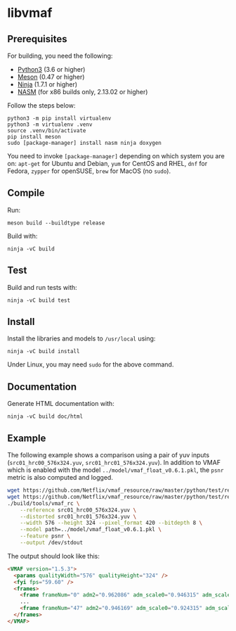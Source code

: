 # libvmaf

## Prerequisites

For building, you need the following:

- [Python3](https://www.python.org/download/releases/3.0/) (3.6 or higher)
- [Meson](https://mesonbuild.com/) (0.47 or higher)
- [Ninja](https://ninja-build.org/) (1.7.1 or higher)
- [NASM](https://www.nasm.us/) (for x86 builds only, 2.13.02 or higher)

Follow the steps below:
```
python3 -m pip install virtualenv
python3 -m virtualenv .venv
source .venv/bin/activate
pip install meson
sudo [package-manager] install nasm ninja doxygen
```
You need to invoke `[package-manager]` depending on which system you are on: `apt-get` for Ubuntu and Debian, `yum` for CentOS and RHEL, `dnf` for Fedora, `zypper` for openSUSE, `brew` for MacOS (no `sudo`).

## Compile

Run:

```
meson build --buildtype release
```

Build with:

```
ninja -vC build
```

## Test

Build and run tests with:

```
ninja -vC build test
```

## Install

Install the libraries and models to `/usr/local` using:

```
ninja -vC build install
```

Under Linux, you may need `sudo` for the above command.

## Documentation

Generate HTML documentation with:

```
ninja -vC build doc/html
```

## Example

The following example shows a comparison using a pair of yuv inputs (`src01_hrc00_576x324.yuv`, `src01_hrc01_576x324.yuv`). In addition to VMAF which is enabled with the model `../model/vmaf_float_v0.6.1.pkl`, the `psnr` metric is also computed and logged.

```sh
wget https://github.com/Netflix/vmaf_resource/raw/master/python/test/resource/yuv/src01_hrc00_576x324.yuv
wget https://github.com/Netflix/vmaf_resource/raw/master/python/test/resource/yuv/src01_hrc01_576x324.yuv
./build/tools/vmaf_rc \
    --reference src01_hrc00_576x324.yuv \
    --distorted src01_hrc01_576x324.yuv \
    --width 576 --height 324 --pixel_format 420 --bitdepth 8 \
    --model path=../model/vmaf_float_v0.6.1.pkl \
    --feature psnr \
    --output /dev/stdout
```

The output should look like this:
```html
<VMAF version="1.5.3">
  <params qualityWidth="576" qualityHeight="324" />
  <fyi fps="59.60" />
  <frames>
    <frame frameNum="0" adm2="0.962086" adm_scale0="0.946315" adm_scale1="0.939017" adm_scale2="0.957478" adm_scale3="0.980893" motion2="0.000000" vif_scale0="0.505393" vif_scale1="0.878155" vif_scale2="0.937589" vif_scale3="0.964357" psnr_y="34.760779" psnr_cb="39.229987" psnr_cr="41.349703" vmaf="83.849994" />
    ...
    <frame frameNum="47" adm2="0.946169" adm_scale0="0.924315" adm_scale1="0.908033" adm_scale2="0.943376" adm_scale3="0.971125" motion2="5.443212" vif_scale0="0.416110" vif_scale1="0.811470" vif_scale2="0.893364" vif_scale3="0.934516" psnr_y="31.888613" psnr_cb="38.667124" psnr_cr="41.353846" vmaf="83.019174" />
  </frames>
</VMAF>
```